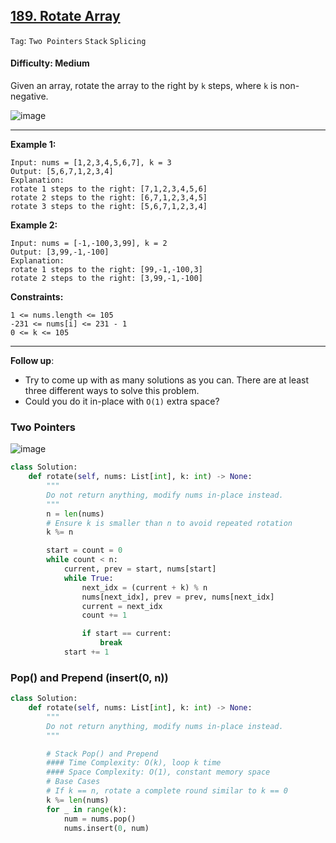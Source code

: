 ## [189. Rotate Array](https://leetcode.com/problems/rotate-array)

```Tag```: ```Two Pointers``` ```Stack``` ```Splicing```

#### Difficulty: Medium

Given an array, rotate the array to the right by ```k``` steps, where ```k``` is non-negative.

![image](https://user-images.githubusercontent.com/35042430/210019065-ea0ee90a-dc60-4509-8f6e-eccdba3ef0fb.png)

---

__Example 1:__
```
Input: nums = [1,2,3,4,5,6,7], k = 3
Output: [5,6,7,1,2,3,4]
Explanation:
rotate 1 steps to the right: [7,1,2,3,4,5,6]
rotate 2 steps to the right: [6,7,1,2,3,4,5]
rotate 3 steps to the right: [5,6,7,1,2,3,4]
```

__Example 2:__
```
Input: nums = [-1,-100,3,99], k = 2
Output: [3,99,-1,-100]
Explanation: 
rotate 1 steps to the right: [99,-1,-100,3]
rotate 2 steps to the right: [3,99,-1,-100]
```

__Constraints:__
```
1 <= nums.length <= 105
-231 <= nums[i] <= 231 - 1
0 <= k <= 105
```

---

__Follow up__:

- Try to come up with as many solutions as you can. There are at least three different ways to solve this problem.
- Could you do it in-place with ```O(1)``` extra space?

### Two Pointers

![image](https://leetcode.com/media/original_images/189_Rotate_Array.png)

```Python
class Solution:
    def rotate(self, nums: List[int], k: int) -> None:
        """
        Do not return anything, modify nums in-place instead.
        """
        n = len(nums)
        # Ensure k is smaller than n to avoid repeated rotation
        k %= n

        start = count = 0
        while count < n:
            current, prev = start, nums[start]
            while True:
                next_idx = (current + k) % n
                nums[next_idx], prev = prev, nums[next_idx]
                current = next_idx
                count += 1

                if start == current:
                    break
            start += 1
```

### Pop() and Prepend (insert(0, n))

```Python
class Solution:
    def rotate(self, nums: List[int], k: int) -> None:
        """
        Do not return anything, modify nums in-place instead.
        """

        # Stack Pop() and Prepend
        #### Time Complexity: O(k), loop k time
        #### Space Complexity: O(1), constant memory space
        # Base Cases
        # If k == n, rotate a complete round similar to k == 0
        k %= len(nums)
        for _ in range(k):
            num = nums.pop()
            nums.insert(0, num)
```
